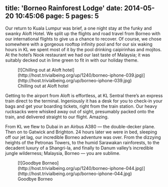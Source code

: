 title: 'Borneo Rainforest Lodge'
date: 2014-05-20 10:45:06
page: 5
pages: 5
---

Our return to Kuala Lumpur was brief, a one night stay at the funky and swanky Aloft Hotel. We split up the flights and road travel from Borneo with our international flights to give us a chance to recover. Of course, we chose somewhere with a gorgeous rooftop infinity pool and for our six waking hours in KL we spent most of it by the pool drinking caipirinhas and mojitos. At the hotel’s Nook restaurant we had our last taste of Malaysia; it was suitably decked out in lime green to fit in with our holiday theme.

<figure class="generated-figure generated-figure--retina generated-figure--620 generated-figure--landscape">[![Chilling out at Aloft hotel](http://host.trivialbeing.org/up/1240/borneo-iphone-039.jpg)](http://host.trivialbeing.org/up/borneo-iphone-039.jpg)<figcaption class="generated-figure-caption">Chilling out at Aloft hotel</figcaption></figure>

Getting to the airport from Aloft is effortless, at KL Sentral there’s an express train direct to the terminal. Ingeniously it has a desk for you to check-in your bags and get your boarding tickets, right from the train station. Our heavy rucksacks were whisked away out of sight, presumably packed onto the train, and delivered straight to our flight. Amazing.

From KL we flew to Dubai in an Airbus A380 — the double-decker plane. Then on to Gatwick and Brighton. 24 hours later we were in bed, sleeping off our jet lag, our incredible Borneo adventure was over. From the dizzying heights of the Petronas Towers, to the humid Sarawakan rainforests, to the decadent luxury of a Shangri-la, and finally to Danum valley’s incredible jungle wilderness; Malaysia, Borneo — you are sublime.

<figure class="generated-figure generated-figure--retina generated-figure--620 generated-figure--landscape">[![Goodbye Borneo](http://host.trivialbeing.org/up/1240/borneo-iphone-044.jpg)](http://host.trivialbeing.org/up/borneo-iphone-044.jpg)<figcaption class="generated-figure-caption">Goodbye Borneo</figcaption></figure>

